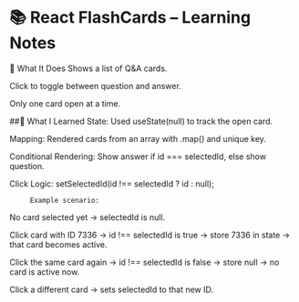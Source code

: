 # 📚 React FlashCards – Learning Notes

🔹 What It Does
Shows a list of Q&A cards.

Click to toggle between question and answer.

Only one card open at a time.

##🔹 What I Learned
State: Used useState(null) to track the open card.

Mapping: Rendered cards from an array with .map() and unique key.

Conditional Rendering: Show answer if id === selectedId, else show question.

Click Logic: setSelectedId(id !== selectedId ? id : null);

         Example scenario:

No card selected yet → selectedId is null.

Click card with ID 7336 → id !== selectedId is true → store 7336 in state → that card becomes active.

Click the same card again → id !== selectedId is false → store null → no card is active now.

Click a different card → sets selectedId to that new ID.
